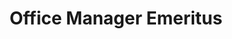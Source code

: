 ---
draft: true
name: "Ann Sandlin"
title: "Office Manager Emeritus"
avatar: {
    src: "https://i.postimg.cc/G2bskqhP/Ann.jpg",
    alt: "Ann Sandlin"
}
publishDate: "2022-11-08 15:39"
---